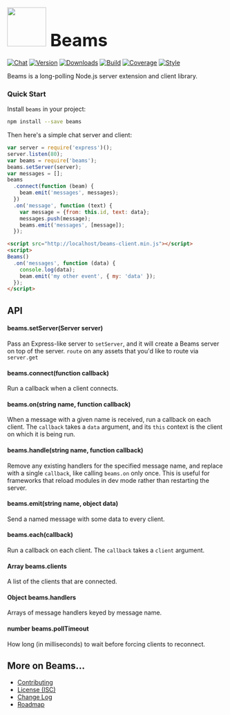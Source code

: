 # <a href="http://lighter.io/beams" style="font-size:40px;text-decoration:none"><img src="https://cdn.rawgit.com/lighterio/lighter.io/master/public/beams.svg" style="width:90px;height:90px"> Beams</a>
[![Chat](https://badges.gitter.im/chat.svg)](//gitter.im/lighterio/public)
[![Version](https://img.shields.io/npm/v/beams.svg)](//www.npmjs.com/package/beams)
[![Downloads](https://img.shields.io/npm/dm/beams.svg)](//www.npmjs.com/package/beams)
[![Build](https://img.shields.io/travis/lighterio/beams.svg)](//travis-ci.org/lighterio/beams)
[![Coverage](https://img.shields.io/codecov/c/github/lighterio/beams/master.svg)](//codecov.io/gh/lighterio/beams)
[![Style](https://img.shields.io/badge/code%20style-standard-brightgreen.svg)](//www.npmjs.com/package/standard)


Beams is a long-polling Node.js server extension and client library.

### Quick Start

Install `beams` in your project:
```bash
npm install --save beams
```

Then here's a simple chat server and client:
```js
var server = require('express')();
server.listen(80);
var beams = require('beams');
beams.setServer(server);
var messages = [];
beams
  .connect(function (beam) {
    beam.emit('messages', messages);
  })
  .on('message', function (text) {
    var message = {from: this.id, text: data};
    messages.push(message);
    beams.emit('messages', [message]);
  });
```

```html
<script src="http://localhost/beams-client.min.js"></script>
<script>
Beams()
  .on('messages', function (data) {
    console.log(data);
    beam.emit('my other event', { my: 'data' });
  });
</script>
```


## API

#### beams.setServer(Server server)
Pass an Express-like server to `setServer`, and it will create a Beams server on
top of the server.
`route` on any assets that you'd like to route via `server.get`

#### beams.connect(function callback)
Run a callback when a client connects.

#### beams.on(string name, function callback)
When a message with a given name is received, run a callback on each client.
The `callback` takes a `data` argument, and its `this` context is the client
on which it is being run.

#### beams.handle(string name, function callback)
Remove any existing handlers for the specified message name, and replace
with a single `callback`, like calling `beams.on` only once.  This is useful
for frameworks that reload modules in dev mode rather than restarting the
server.

#### beams.emit(string name, object data)
Send a named message with some data to every client.

#### beams.each(callback)
Run a callback on each client. The `callback` takes a `client` argument.

#### Array beams.clients
A list of the clients that are connected.

#### Object beams.handlers
Arrays of message handlers keyed by message name.

#### number beams.pollTimeout
How long (in milliseconds) to wait before forcing clients to reconnect.


## More on Beams...
* [Contributing](//github.com/lighterio/beams/blob/master/CONTRIBUTING.md)
* [License (ISC)](//github.com/lighterio/beams/blob/master/LICENSE.md)
* [Change Log](//github.com/lighterio/beams/blob/master/CHANGELOG.md)
* [Roadmap](//github.com/lighterio/beams/blob/master/ROADMAP.md)
